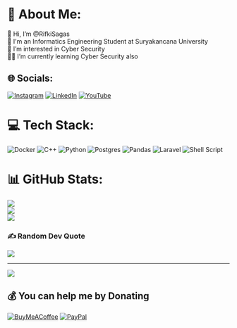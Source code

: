 # 💫 About Me:
👋 Hi, I’m @RifkiSagas<br>
🏫 I'm an Informatics Engineering Student at Suryakancana University<br>
👀 I’m interested in Cyber Security<br>
👨‍💻 I’m currently learning Cyber Security also

## 🌐 Socials:
[![Instagram](https://img.shields.io/badge/Instagram-%23E4405F.svg?logo=Instagram&logoColor=white)](https://instagram.com/rifkisagas) 
[![LinkedIn](https://img.shields.io/badge/LinkedIn-%230077B5.svg?logo=linkedin&logoColor=white)](https://linkedin.com/in/rifkisagas) 
[![YouTube](https://img.shields.io/badge/YouTube-%23FF0000.svg?logo=YouTube&logoColor=white)](https://youtube.com/c/@itflow8031) 

# 💻 Tech Stack:
![Docker](https://img.shields.io/badge/docker-%230db7ed.svg?style=for-the-badge&logo=docker&logoColor=white)
![C++](https://img.shields.io/badge/c++-%2300599C.svg?style=for-the-badge&logo=c%2B%2B&logoColor=white) 
![Python](https://img.shields.io/badge/python-3670A0?style=for-the-badge&logo=python&logoColor=ffdd54) 
![Postgres](https://img.shields.io/badge/postgres-%23316192.svg?style=for-the-badge&logo=postgresql&logoColor=white) 
![Pandas](https://img.shields.io/badge/pandas-%23150458.svg?style=for-the-badge&logo=pandas&logoColor=white)
![Laravel](https://img.shields.io/badge/laravel-%23FF2D20.svg?style=for-the-badge&logo=laravel&logoColor=white) 
![Shell Script](https://img.shields.io/badge/shell_script-%23121011.svg?style=for-the-badge&logo=gnu-bash&logoColor=white) 
# 📊 GitHub Stats:
![](https://github-readme-stats.vercel.app/api?username=rifkisagas&theme=tokyonight&hide_border=false&include_all_commits=true&count_private=false)<br/>
![](https://github-readme-streak-stats.herokuapp.com/?user=rifkisagas&theme=tokyonight&hide_border=false)<br/>
![](https://github-readme-stats.vercel.app/api/top-langs/?username=rifkisagas&theme=tokyonight&hide_border=false&include_all_commits=true&count_private=false&layout=compact)

### ✍️ Random Dev Quote
![](https://quotes-github-readme.vercel.app/api?type=horizontal&theme=tokyonight)

<!-- ### 😂 Random Dev Meme
<img src="https://random-memer.herokuapp.com/" width="512px"/> -->

---
[![](https://visitcount.itsvg.in/api?id=rifkisagas&icon=3&color=1)](https://visitcount.itsvg.in)

  ## 💰 You can help me by Donating
  [![BuyMeACoffee](https://img.shields.io/badge/Buy%20Me%20a%20Coffee-ffdd00?style=for-the-badge&logo=buy-me-a-coffee&logoColor=black)](https://buymeacoffee.com/https://www.buymeacoffee.com/rifkisagas) 
  [![PayPal](https://img.shields.io/badge/PayPal-00457C?style=for-the-badge&logo=paypal&logoColor=white)](https://paypal.me/paypal.me/rifkiarisagas1) 

  
<!-- Proudly created with GPRM ( https://gprm.itsvg.in ) -->
